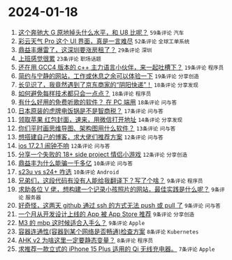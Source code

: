 # 2024-01-18

1. [这个奔驰大 G 原地掉头什么水平，和 U8 比呢？](https://www.v2ex.com/t/1009525) `59条评论` `汽车`
1. [彩云天气 Pro 这个 UI 界面，真是一言难尽](https://www.v2ex.com/t/1009520) `52条评论` `全球工单系统`
1. [鼎益丰爆雷了，这深圳要涨房租了？](https://www.v2ex.com/t/1009526) `29条评论` `深圳`
1. [上班感觉很累](https://www.v2ex.com/t/1009537) `23条评论` `职场话题`
1. [还在用 GCC4 版本的 c++ 主力语言小伙伴，来一起吐槽下？](https://www.v2ex.com/t/1009556) `19条评论` `程序员`
1. [简约与宁静的网站，工作或休息之余可以体验一下](https://www.v2ex.com/t/1009521) `19条评论` `分享创造`
1. [长见识了，我竟然遇到了京东商家的“阴阳快递”！](https://www.v2ex.com/t/1009546) `18条评论` `分享发现`
1. [如何避免每样技术都只会一点点？](https://www.v2ex.com/t/1009539) `18条评论` `程序员`
1. [有什么好用的免费听歌的软件？ 在 PC 端用](https://www.v2ex.com/t/1009522) `18条评论` `问与答`
1. [日本原装的虎牌电饭锅是不是智商税？](https://www.v2ex.com/t/1009604) `17条评论` `问与答`
1. [领取苹果 红包封面，速来，用微信打开地址](https://www.v2ex.com/t/1009541) `14条评论` `分享发现`
1. [你们平时画思维导图、架构图用什么软件？](https://www.v2ex.com/t/1009547) `13条评论` `问与答`
1. [想搭建自己的博客，求大佬们推荐方案](https://www.v2ex.com/t/1009591) `12条评论` `问与答`
1. [ios 17.2.1 闹钟不响](https://www.v2ex.com/t/1009573) `12条评论` `问与答`
1. [分享一个失败的 18+ side project 情侣小游戏](https://www.v2ex.com/t/1009524) `12条评论` `分享创造`
1. [鼎益丰为什么能骗一千多亿](https://www.v2ex.com/t/1009565) `10条评论` `问与答`
1. [s23u vs s24+ 咋选](https://www.v2ex.com/t/1009543) `10条评论` `Android`
1. [兄弟们，这段代码有没有人能给我翻译下？写了个啥？](https://www.v2ex.com/t/1009592) `9条评论` `程序员`
1. [求助各位 V 佬，想构建一个记录小孩照片的网站，最佳实践是什么呢？](https://www.v2ex.com/t/1009545) `9条评论` `服务器`
1. [好奇怪，这两天 github 通过 ssh 的方式无法 push 或 pull 了](https://www.v2ex.com/t/1009542) `9条评论` `问与答`
1. [一个月从开发设计上线的 App 被 App Store 推荐](https://www.v2ex.com/t/1009536) `9条评论` `分享创造`
1. [M3 的 mbp 这时候适合入手么？](https://www.v2ex.com/t/1009523) `9条评论` `Apple`
1. [容器连通性(容器到某个网络是否畅通)检查方案](https://www.v2ex.com/t/1009587) `8条评论` `Kubernetes`
1. [AHK v2 为啥这里一定要静态变量？](https://www.v2ex.com/t/1009570) `8条评论` `程序员`
1. [求推荐一款立式的 iPhone 15 Plus 适用的 Qi 无线充电器。](https://www.v2ex.com/t/1009575) `7条评论` `Apple`
